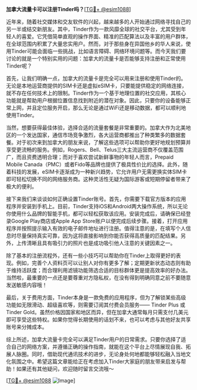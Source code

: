 **加拿大流量卡可以注册Tinder吗？**[[TG💪+ @esim1088](https://t.me/s/esim1088)]

近年来，随着社交媒体和交友软件的兴起，越来越多的人开始通过网络寻找自己的另一半或结交新朋友。其中，Tinder作为一款风靡全球的社交平台，尤其受到年轻人的喜爱。它凭借简单直观的操作界面、精准的匹配算法以及丰富的用户群体，在全球范围内积累了大量忠实用户。然而，对于那些身在异国他乡的华人来说，使用Tinder可能会面临一些挑战，比如语言障碍、网络环境问题等。而今天我们要讨论的就是一个特别实用的问题：加拿大的流量卡是否能够支持注册和正常使用Tinder呢？

首先，让我们明确一点，加拿大的流量卡是完全可以用来注册和使用Tinder的。无论是本地运营商提供的SIM卡还是虚拟eSIM卡，只要能提供稳定的网络连接，就不存在任何技术上的限制。Tinder作为一个基于地理位置的社交应用，其核心功能就是帮助用户根据位置信息找到附近的潜在对象。因此，只要你的设备能够正常上网，并且定位服务开启，那么无论是通过WiFi还是移动数据，都可以顺利地使用Tinder。

当然，想要获得最佳体验，选择合适的流量套餐是非常重要的。加拿大作为北美地区的一个发达国家，通信市场竞争激烈，各大运营商都推出了种类繁多的数据套餐。对于初次来到加拿大的朋友来说，了解这些选项可以帮助你更好地规划预算并享受更流畅的服务。例如，Rogers、Bell、Telus三大主流运营商不仅覆盖范围广，而且资费透明合理；而对于喜欢尝试新鲜事物的年轻人而言，Prepaid Mobile Canada（PMC）或者Fido等品牌也提供了极具性价比的选择。此外，随着科技的发展，eSIM卡逐渐成为一种新兴趋势，它允许用户无需更换实体SIM卡即可轻松切换不同的网络服务商。这种灵活性无疑为国际游客或短期停留者带来了极大的便利。

接下来我们来谈谈如何正确设置Tinder账号。首先，你需要下载官方版本的应用程序并安装到手机上。目前，Tinder支持iOS和Android两大操作系统，所以无论你使用什么品牌的智能手机，都可以轻松获取该应用。安装完成后，请确保已经登录Google Play商店或Apple App Store账户以便完成后续步骤。接着，打开应用程序并按照提示输入有效的电子邮件地址进行注册。值得注意的是，在填写个人信息时尽量保持真实可靠，因为这将直接影响到你能否获得高质量的匹配结果。另外，上传清晰且具有吸引力的照片也是成功吸引他人注意的关键因素之一。

除了基本的注册流程外，还有一些小技巧可以帮助你在Tinder上取得更好的表现。例如，完善个人资料页可以让别人对你有更多了解；定期更新状态动态则有助于维持活跃度；而合理利用滤镜功能筛选合适的目标群体更是提高效率的好办法。当然啦，最重要的一点还是要尊重对方隐私权，在没有得到明确同意之前不要随意发送敏感内容哦！

最后，关于费用方面，Tinder本身是一款免费的应用程序，但为了解锁某些高级功能如无限滑动、超级喜欢等，则需要订阅其付费会员服务—— Tinder Plus 或 Tinder Gold。虽然价格因国家和地区而异，但在加拿大通常每月只需支付几美元即可享受这些特权。如果你觉得长期使用的话划不来，也可以考虑与其他好友共享账号来分摊成本。

综上所述，加拿大流量卡完全可以满足Tinder用户的日常需求。只要你选择了适合自己的网络方案，并遵循正确的操作指南，就能在这个平台上尽情展现自我、拓展人脉圈。同时，借助现代通讯技术的进步，无论身处何地都能够轻松融入当地文化氛围之中。希望这篇文章能给正在考虑加入Tinder大家庭的朋友带来启发与帮助！如果还有其他疑问，欢迎随时留言交流哦～

[[TG💪+ @esim1088](https://t.me/s/esim1088) ![Image](https://i.postimg.cc/4NQfJmqS/Snipaste-2025-05-13-00-14-12.png)]